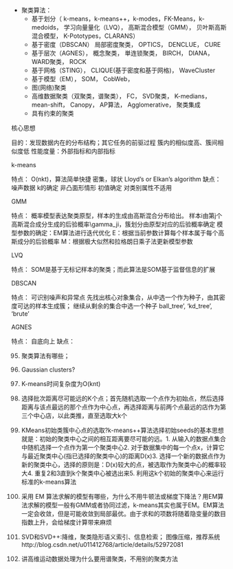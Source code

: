 - 聚类算法：
   - 基于划分（
       k-means，k-means++，k-modes，FK-Means，k-medoids，
       学习向量量化（LVQ），
       高斯混合模型（GMM），
       贝叶斯高斯混合模型， 
       K-Pototypes，CLARANS）
   - 基于密度（DBSCAN）
       局部密度聚类，
       OPTICS，
       DENCLUE，
       CURE
   - 基于层次（AGNES），
       概念聚类，
       単连锁聚类，
       BIRCH，
       DIANA，
       WARD聚类，
       ROCK
   - 基于网格（STING），
       CLIQUE(基于密度和基于网格)，
       WaveCluster
   - 基于模型（EM），
       SOM，
       CobWeb，
   - 图(网络)聚类
   - 高维数据聚类（双聚类，谱聚类），
       FC，
       SVD聚类，
       K-medians，
       mean-shift，
       Canopy，
       AP算法，
       Agglomerative，
       聚类集成
   - 具有约束的聚类  


核心思想

目的：发现数据内在的分布结构；其它任务的前驱过程
簇内的相似度高、簇间相似度低
性能度量：外部指标和内部指标

k-means

特点：
O(nkt)，算法简单快捷
密集，球状
Lloyd’s or Elkan’s algorithm
缺点：
噪声数据
k的确定
非凸面形情形
初值确定
对类别属性不适用


GMM

特点：
概率模型表达聚类原型，样本的生成由高斯混合分布给出。
样本i由第j个高斯混合成分生成的后验概率\gamma_ji，簇划分由原型对应的后验概率确定
模型参数的确定：EM算法进行迭代优化
E：根据当前参数计算每个样本属于每个高斯成分的后验概率
M：根据极大似然和拉格朗日乘子法更新模型参数


LVQ

特点：
SOM是基于无标记样本的聚类；而此算法是SOM基于监督信息的扩展


DBSCAN

特点：
可识别噪声和异常点
先找出核心对象集合，从中选一个作为种子，由其密度可达的样本生成簇；
继续从剩余的集合中选一个种子
ball_tree’, ‘kd_tree’, ‘brute’


AGNES

特点：
自底向上
缺点：

   
95. 聚类算法有哪些；
96. Gaussian clusters?
97. K-means时间复杂度为O(knt) 
98. 选择批次距离尽可能远的K个点；首先随机选取一个点作为初始点，然后选择距离与该点最远的那个点作为中心点，再选择距离与前两个点最远的店作为第三个中心店，以此类推，直至选取大k个
99. KMeans初始类簇中心点的选取?k-means++算法选择初始seeds的基本思想就是：初始的聚类中心之间的相互距离要尽可能的远。1. 从输入的数据点集合中随机选择一个点作为第一个聚类中心2. 对于数据集中的每一个点x，计算它与最近聚类中心(指已选择的聚类中心)的距离D(x)3. 选择一个新的数据点作为新的聚类中心，选择的原则是：D(x)较大的点，被选取作为聚类中心的概率较大4. 重复2和3直到k个聚类中心被选出来5. 利用这k个初始的聚类中心来运行标准的k-means算法
100.  采用 EM 算法求解的模型有哪些，为什么不用牛顿法或梯度下降法？用EM算法求解的模型一般有GMM或者协同过滤，k-means其实也属于EM。EM算法一定会收敛，但是可能收敛到局部最优。由于求和的项数将随着隐变量的数目指数上升，会给梯度计算带来麻烦
101.  SVD和SVD++:降维，聚类隐形语义索引、信息检索； 图像压缩，推荐系统http://blog.csdn.net/u011412768/article/details/52972081


107.  讲高维运动数据处理为什么要用谱聚类，不用别的聚类方法
